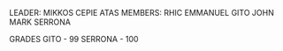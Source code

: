 LEADER: MIKKOS CEPIE ATAS
MEMBERS: RHIC EMMANUEL GITO
         JOHN MARK SERRONA  


GRADES
GITO - 99
SERRONA - 100

